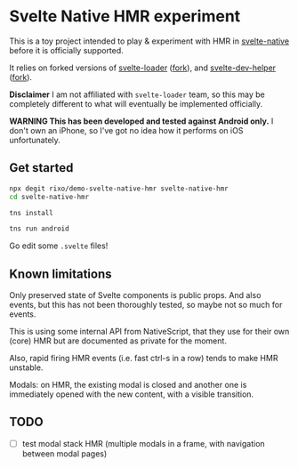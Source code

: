 # Svelte Native HMR experiment

This is a toy project intended to play & experiment with HMR in [svelte-native](https://github.com/halfnelson/svelte-native) before it is officially supported.

It relies on forked versions of [svelte-loader](https://github.com/sveltejs/svelte-loader) ([fork](https://github.com/rixo/svelte-loader/tree/hmr)), and [svelte-dev-helper](https://github.com/ekhaled/svelte-dev-helper) ([fork](https://github.com/rixo/svelte-dev-helper/tree/hmr)).

**Disclaimer** I am not affiliated with `svelte-loader` team, so this may be completely different to what will eventually be implemented officially.

**WARNING This has been developed and tested against Android only.** I don't own an iPhone, so I've got no idea how it performs on iOS unfortunately.

## Get started

```bash
npx degit rixo/demo-svelte-native-hmr svelte-native-hmr
cd svelte-native-hmr

tns install

tns run android
```

Go edit some `.svelte` files!

## Known limitations

Only preserved state of Svelte components is public props. And also events, but this has not been thoroughly tested, so maybe not so much for events.

This is using some internal API from NativeScript, that they use for their own (core) HMR but are documented as private for the moment.

Also, rapid firing HMR events (i.e. fast ctrl-s in a row) tends to make HMR unstable.

Modals: on HMR, the existing modal is closed and another one is immediately opened with the new content, with a visible transition.

## TODO

- [ ] test modal stack HMR (multiple modals in a frame, with navigation between modal pages)

